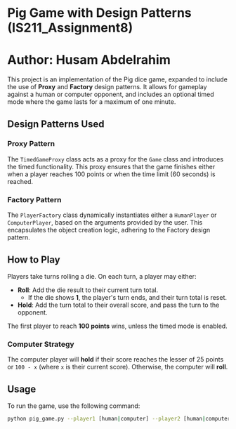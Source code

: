 # Pig Game with Design Patterns (IS211_Assignment8)
# Author: Husam Abdelrahim 

This project is an implementation of the Pig dice game, expanded to include the use of **Proxy** and **Factory** design patterns. It allows for gameplay against a human or computer opponent, and includes an optional timed mode where the game lasts for a maximum of one minute.

## Design Patterns Used

### Proxy Pattern
The `TimedGameProxy` class acts as a proxy for the `Game` class and introduces the timed functionality. This proxy ensures that the game finishes either when a player reaches 100 points or when the time limit (60 seconds) is reached.

### Factory Pattern
The `PlayerFactory` class dynamically instantiates either a `HumanPlayer` or `ComputerPlayer`, based on the arguments provided by the user. This encapsulates the object creation logic, adhering to the Factory design pattern.

## How to Play

Players take turns rolling a die. On each turn, a player may either:
- **Roll**: Add the die result to their current turn total.
  - If the die shows **1**, the player's turn ends, and their turn total is reset.
- **Hold**: Add the turn total to their overall score, and pass the turn to the opponent.

The first player to reach **100 points** wins, unless the timed mode is enabled.

### Computer Strategy
The computer player will **hold** if their score reaches the lesser of 25 points or `100 - x` (where `x` is their current score). Otherwise, the computer will **roll**.

## Usage

To run the game, use the following command:

```bash
python pig_game.py --player1 [human|computer] --player2 [human|computer] --timed
```